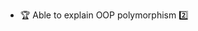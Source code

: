 * <span id="outcome-polymorphism-introduction-one">:trophy: Able to explain OOP polymorphism :two:</span>
